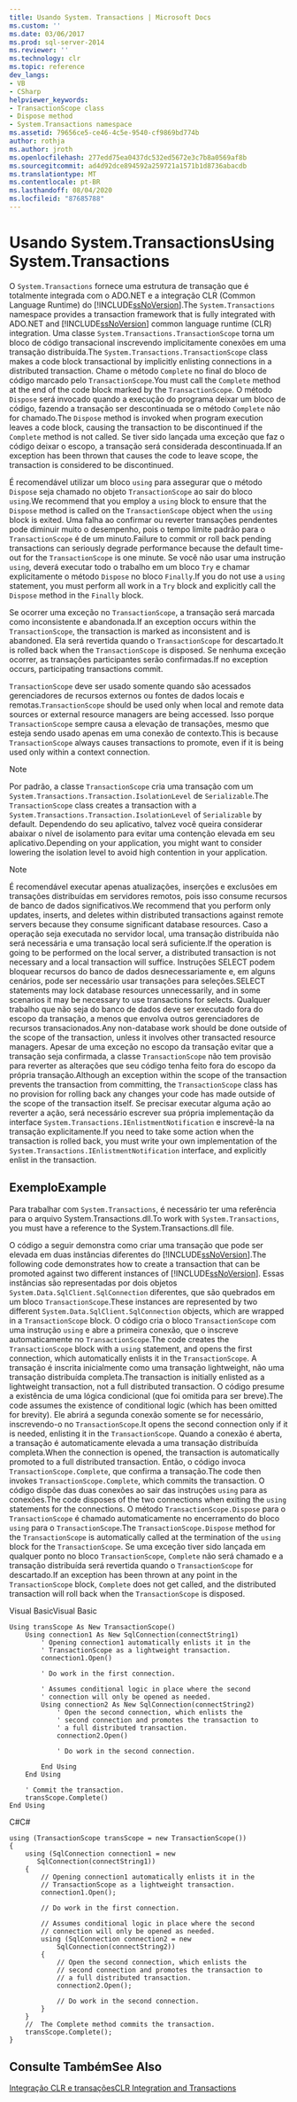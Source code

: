 ```yaml
---
title: Usando System. Transactions | Microsoft Docs
ms.custom: ''
ms.date: 03/06/2017
ms.prod: sql-server-2014
ms.reviewer: ''
ms.technology: clr
ms.topic: reference
dev_langs:
- VB
- CSharp
helpviewer_keywords:
- TransactionScope class
- Dispose method
- System.Transactions namespace
ms.assetid: 79656ce5-ce46-4c5e-9540-cf9869bd774b
author: rothja
ms.author: jroth
ms.openlocfilehash: 277edd75ea0437dc532ed5672e3c7b8a0569af8b
ms.sourcegitcommit: ad4d92dce894592a259721a1571b1d8736abacdb
ms.translationtype: MT
ms.contentlocale: pt-BR
ms.lasthandoff: 08/04/2020
ms.locfileid: "87685788"
---
```

# <a name="using-systemtransactions"></a><span data-ttu-id="6bfc7-102">Usando System.Transactions</span><span class="sxs-lookup"><span data-stu-id="6bfc7-102">Using System.Transactions</span></span>
  <span data-ttu-id="6bfc7-103">O `System.Transactions` fornece uma estrutura de transação que é totalmente integrada com o ADO.NET e a integração CLR (Common Language Runtime) do [!INCLUDE[ssNoVersion](../../includes/ssnoversion-md.md)].</span><span class="sxs-lookup"><span data-stu-id="6bfc7-103">The `System.Transactions` namespace provides a transaction framework that is fully integrated with ADO.NET and [!INCLUDE[ssNoVersion](../../includes/ssnoversion-md.md)] common language runtime (CLR) integration.</span></span> <span data-ttu-id="6bfc7-104">Uma classe `System.Transactions.TransactionScope` torna um bloco de código transacional inscrevendo implicitamente conexões em uma transação distribuída.</span><span class="sxs-lookup"><span data-stu-id="6bfc7-104">The `System.Transactions.TransactionScope` class makes a code block transactional by implicitly enlisting connections in a distributed transaction.</span></span> <span data-ttu-id="6bfc7-105">Chame o método `Complete` no final do bloco de código marcado pelo `TransactionScope`.</span><span class="sxs-lookup"><span data-stu-id="6bfc7-105">You must call the `Complete` method at the end of the code block marked by the `TransactionScope`.</span></span> <span data-ttu-id="6bfc7-106">O método `Dispose` será invocado quando a execução do programa deixar um bloco de código, fazendo a transação ser descontinuada se o método `Complete` não for chamado.</span><span class="sxs-lookup"><span data-stu-id="6bfc7-106">The `Dispose` method is invoked when program execution leaves a code block, causing the transaction to be discontinued if the `Complete` method is not called.</span></span> <span data-ttu-id="6bfc7-107">Se tiver sido lançada uma exceção que faz o código deixar o escopo, a transação será considerada descontinuada.</span><span class="sxs-lookup"><span data-stu-id="6bfc7-107">If an exception has been thrown that causes the code to leave scope, the transaction is considered to be discontinued.</span></span>  
  
 <span data-ttu-id="6bfc7-108">É recomendável utilizar um bloco `using` para assegurar que o método `Dispose` seja chamado no objeto `TransactionScope` ao sair do bloco `using`.</span><span class="sxs-lookup"><span data-stu-id="6bfc7-108">We recommend that you employ a `using` block to ensure that the `Dispose` method is called on the `TransactionScope` object when the `using` block is exited.</span></span> <span data-ttu-id="6bfc7-109">Uma falha ao confirmar ou reverter transações pendentes pode diminuir muito o desempenho, pois o tempo limite padrão para o `TransactionScope` é de um minuto.</span><span class="sxs-lookup"><span data-stu-id="6bfc7-109">Failure to commit or roll back pending transactions can seriously degrade performance because the default time-out for the `TransactionScope` is one minute.</span></span> <span data-ttu-id="6bfc7-110">Se você não usar uma instrução `using`, deverá executar todo o trabalho em um bloco `Try` e chamar explicitamente o método `Dispose` no bloco `Finally`.</span><span class="sxs-lookup"><span data-stu-id="6bfc7-110">If you do not use a `using` statement, you must perform all work in a `Try` block and explicitly call the `Dispose` method in the `Finally` block.</span></span>  
  
 <span data-ttu-id="6bfc7-111">Se ocorrer uma exceção no `TransactionScope`, a transação será marcada como inconsistente e abandonada.</span><span class="sxs-lookup"><span data-stu-id="6bfc7-111">If an exception occurs within the `TransactionScope`, the transaction is marked as inconsistent and is abandoned.</span></span> <span data-ttu-id="6bfc7-112">Ela será revertida quando o `TransactionScope` for descartado.</span><span class="sxs-lookup"><span data-stu-id="6bfc7-112">It is rolled back when the `TransactionScope` is disposed.</span></span> <span data-ttu-id="6bfc7-113">Se nenhuma exceção ocorrer, as transações participantes serão confirmadas.</span><span class="sxs-lookup"><span data-stu-id="6bfc7-113">If no exception occurs, participating transactions commit.</span></span>  
  
 <span data-ttu-id="6bfc7-114">`TransactionScope` deve ser usado somente quando são acessados gerenciadores de recursos externos ou fontes de dados locais e remotas.</span><span class="sxs-lookup"><span data-stu-id="6bfc7-114">`TransactionScope` should be used only when local and remote data sources or external resource managers are being accessed.</span></span> <span data-ttu-id="6bfc7-115">Isso porque `TransactionScope` sempre causa a elevação de transações, mesmo que esteja sendo usado apenas em uma conexão de contexto.</span><span class="sxs-lookup"><span data-stu-id="6bfc7-115">This is because `TransactionScope` always causes transactions to promote, even if it is being used only within a context connection.</span></span>  
  
> [!NOTE]  
>  <span data-ttu-id="6bfc7-116">Por padrão, a classe `TransactionScope` cria uma transação com um `System.Transactions.Transaction.IsolationLevel` de `Serializable`.</span><span class="sxs-lookup"><span data-stu-id="6bfc7-116">The `TransactionScope` class creates a transaction with a `System.Transactions.Transaction.IsolationLevel` of `Serializable` by default.</span></span> <span data-ttu-id="6bfc7-117">Dependendo do seu aplicativo, talvez você queira considerar abaixar o nível de isolamento para evitar uma contenção elevada em seu aplicativo.</span><span class="sxs-lookup"><span data-stu-id="6bfc7-117">Depending on your application, you might want to consider lowering the isolation level to avoid high contention in your application.</span></span>  
  
> [!NOTE]  
>  <span data-ttu-id="6bfc7-118">É recomendável executar apenas atualizações, inserções e exclusões em transações distribuídas em servidores remotos, pois isso consume recursos de banco de dados significativos.</span><span class="sxs-lookup"><span data-stu-id="6bfc7-118">We recommend that you perform only updates, inserts, and deletes within distributed transactions against remote servers because they consume significant database resources.</span></span> <span data-ttu-id="6bfc7-119">Caso a operação seja executada no servidor local, uma transação distribuída não será necessária e uma transação local será suficiente.</span><span class="sxs-lookup"><span data-stu-id="6bfc7-119">If the operation is going to be performed on the local server, a distributed transaction is not necessary and a local transaction will suffice.</span></span> <span data-ttu-id="6bfc7-120">Instruções SELECT podem bloquear recursos do banco de dados desnecessariamente e, em alguns cenários, pode ser necessário usar transações para seleções.</span><span class="sxs-lookup"><span data-stu-id="6bfc7-120">SELECT statements may lock database resources unnecessarily, and in some scenarios it may be necessary to use transactions for selects.</span></span> <span data-ttu-id="6bfc7-121">Qualquer trabalho que não seja do banco de dados deve ser executado fora do escopo da transação, a menos que envolva outros gerenciadores de recursos transacionados.</span><span class="sxs-lookup"><span data-stu-id="6bfc7-121">Any non-database work should be done outside of the scope of the transaction, unless it involves other transacted resource managers.</span></span> <span data-ttu-id="6bfc7-122">Apesar de uma exceção no escopo da transação evitar que a transação seja confirmada, a classe `TransactionScope` não tem provisão para reverter as alterações que seu código tenha feito fora do escopo da própria transação.</span><span class="sxs-lookup"><span data-stu-id="6bfc7-122">Although an exception within the scope of the transaction prevents the transaction from committing, the `TransactionScope` class has no provision for rolling back any changes your code has made outside of the scope of the transaction itself.</span></span> <span data-ttu-id="6bfc7-123">Se precisar executar alguma ação ao reverter a ação, será necessário escrever sua própria implementação da interface `System.Transactions.IEnlistmentNotification` e inscrevê-la na transação explicitamente.</span><span class="sxs-lookup"><span data-stu-id="6bfc7-123">If you need to take some action when the transaction is rolled back, you must write your own implementation of the `System.Transactions.IEnlistmentNotification` interface, and explicitly enlist in the transaction.</span></span>  
  
## <a name="example"></a><span data-ttu-id="6bfc7-124">Exemplo</span><span class="sxs-lookup"><span data-stu-id="6bfc7-124">Example</span></span>  
 <span data-ttu-id="6bfc7-125">Para trabalhar com `System.Transactions`, é necessário ter uma referência para o arquivo System.Transactions.dll.</span><span class="sxs-lookup"><span data-stu-id="6bfc7-125">To work with `System.Transactions`, you must have a reference to the System.Transactions.dll file.</span></span>  
  
 <span data-ttu-id="6bfc7-126">O código a seguir demonstra como criar uma transação que pode ser elevada em duas instâncias diferentes do [!INCLUDE[ssNoVersion](../../includes/ssnoversion-md.md)].</span><span class="sxs-lookup"><span data-stu-id="6bfc7-126">The following code demonstrates how to create a transaction that can be promoted against two different instances of [!INCLUDE[ssNoVersion](../../includes/ssnoversion-md.md)].</span></span> <span data-ttu-id="6bfc7-127">Essas instâncias são representadas por dois objetos `System.Data.SqlClient.SqlConnection` diferentes, que são quebrados em um bloco `TransactionScope`.</span><span class="sxs-lookup"><span data-stu-id="6bfc7-127">These instances are represented by two different `System.Data.SqlClient.SqlConnection` objects, which are wrapped in a `TransactionScope` block.</span></span> <span data-ttu-id="6bfc7-128">O código cria o bloco `TransactionScope` com uma instrução `using` e abre a primeira conexão, que o inscreve automaticamente no `TransactionScope`.</span><span class="sxs-lookup"><span data-stu-id="6bfc7-128">The code creates the `TransactionScope` block with a `using` statement, and opens the first connection, which automatically enlists it in the `TransactionScope`.</span></span> <span data-ttu-id="6bfc7-129">A transação é inscrita inicialmente como uma transação lightweight, não uma transação distribuída completa.</span><span class="sxs-lookup"><span data-stu-id="6bfc7-129">The transaction is initially enlisted as a lightweight transaction, not a full distributed transaction.</span></span> <span data-ttu-id="6bfc7-130">O código presume a existência de uma lógica condicional (que foi omitida para ser breve).</span><span class="sxs-lookup"><span data-stu-id="6bfc7-130">The code assumes the existence of conditional logic (which has been omitted for brevity).</span></span> <span data-ttu-id="6bfc7-131">Ele abrirá a segunda conexão somente se for necessário, inscrevendo-o no `TransactionScope`.</span><span class="sxs-lookup"><span data-stu-id="6bfc7-131">It opens the second connection only if it is needed, enlisting it in the `TransactionScope`.</span></span> <span data-ttu-id="6bfc7-132">Quando a conexão é aberta, a transação é automaticamente elevada a uma transação distribuída completa.</span><span class="sxs-lookup"><span data-stu-id="6bfc7-132">When the connection is opened, the transaction is automatically promoted to a full distributed transaction.</span></span> <span data-ttu-id="6bfc7-133">Então, o código invoca `TransactionScope.Complete`, que confirma a transação.</span><span class="sxs-lookup"><span data-stu-id="6bfc7-133">The code then invokes `TransactionScope.Complete`, which commits the transaction.</span></span> <span data-ttu-id="6bfc7-134">O código dispõe das duas conexões ao sair das instruções `using` para as conexões.</span><span class="sxs-lookup"><span data-stu-id="6bfc7-134">The code disposes of the two connections when exiting the `using` statements for the connections.</span></span> <span data-ttu-id="6bfc7-135">O método `TransactionScope.Dispose` para o `TransactionScope` é chamado automaticamente no encerramento do bloco `using` para o `TransactionScope`.</span><span class="sxs-lookup"><span data-stu-id="6bfc7-135">The `TransactionScope.Dispose` method for the `TransactionScope` is automatically called at the termination of the `using` block for the `TransactionScope`.</span></span> <span data-ttu-id="6bfc7-136">Se uma exceção tiver sido lançada em qualquer ponto no bloco `TransactionScope`, `Complete` não será chamado e a transação distribuída será revertida quando o `TransactionScope` for descartado.</span><span class="sxs-lookup"><span data-stu-id="6bfc7-136">If an exception has been thrown at any point in the `TransactionScope` block, `Complete` does not get called, and the distributed transaction will roll back when the `TransactionScope` is disposed.</span></span>  
  
 <span data-ttu-id="6bfc7-137">Visual Basic</span><span class="sxs-lookup"><span data-stu-id="6bfc7-137">Visual Basic</span></span>  
  
```  
Using transScope As New TransactionScope()  
    Using connection1 As New SqlConnection(connectString1)  
        ' Opening connection1 automatically enlists it in the   
        ' TransactionScope as a lightweight transaction.  
        connection1.Open()  
  
        ' Do work in the first connection.  
  
        ' Assumes conditional logic in place where the second  
        ' connection will only be opened as needed.  
        Using connection2 As New SqlConnection(connectString2)  
            ' Open the second connection, which enlists the   
            ' second connection and promotes the transaction to  
            ' a full distributed transaction.  
            connection2.Open()  
  
            ' Do work in the second connection.  
  
        End Using  
    End Using  
  
    ' Commit the transaction.  
    transScope.Complete()  
End Using  
```  
  
 <span data-ttu-id="6bfc7-138">C#</span><span class="sxs-lookup"><span data-stu-id="6bfc7-138">C#</span></span>  
  
```  
using (TransactionScope transScope = new TransactionScope())  
{  
    using (SqlConnection connection1 = new   
       SqlConnection(connectString1))  
    {  
        // Opening connection1 automatically enlists it in the   
        // TransactionScope as a lightweight transaction.  
        connection1.Open();  
  
        // Do work in the first connection.  
  
        // Assumes conditional logic in place where the second  
        // connection will only be opened as needed.  
        using (SqlConnection connection2 = new   
            SqlConnection(connectString2))  
        {  
            // Open the second connection, which enlists the   
            // second connection and promotes the transaction to  
            // a full distributed transaction.   
            connection2.Open();  
  
            // Do work in the second connection.  
        }  
    }  
    //  The Complete method commits the transaction.  
    transScope.Complete();  
}  
```  
  
## <a name="see-also"></a><span data-ttu-id="6bfc7-139">Consulte Também</span><span class="sxs-lookup"><span data-stu-id="6bfc7-139">See Also</span></span>  
 [<span data-ttu-id="6bfc7-140">Integração CLR e transações</span><span class="sxs-lookup"><span data-stu-id="6bfc7-140">CLR Integration and Transactions</span></span>](../native-client-ole-db-transactions/transactions.md)  
  
  
